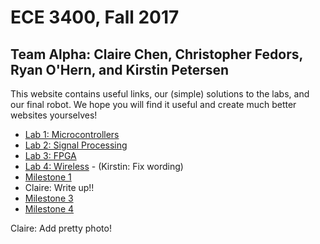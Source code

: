 # ECE 3400, Fall 2017
## Team Alpha: Claire Chen, Christopher Fedors, Ryan O'Hern, and Kirstin Petersen

This website contains useful links, our (simple) solutions to the labs, and our final robot. We hope you will find it useful and create much better websites yourselves!

* [Lab 1: Microcontrollers](lab1.md)
* [Lab 2: Signal Processing](lab2.md)
* [Lab 3: FPGA](lab3.md)
* [Lab 4: Wireless](lab4.md) - (Kirstin: Fix wording)
* [Milestone 1](milestone1.md) 
* Claire: Write up!!
* [Milestone 3](milestone3.md)
* [Milestone 4](milestone4.md)

Claire: Add pretty photo!
